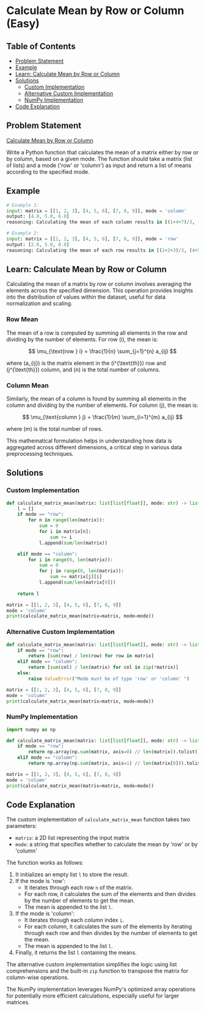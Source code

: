 # Calculate Mean by Row or Column (Easy)

## Table of Contents

- [Problem Statement](#problem-statement)
- [Example](#example)
- [Learn: Calculate Mean by Row or Column](#learn-calculate-mean-by-row-or-column)
- [Solutions](#solutions)
  - [Custom Implementation](#custom-implementation)
  - [Alternative Custom Implementation](#alternative-custom-implementation)
  - [NumPy Implementation](#numpy-implementation)
- [Code Explanation](#code-explanation)

## Problem Statement

[Calculate Mean by Row or Column](https://www.deep-ml.com/problem/Calculate%20Mean%20by%20Row%20or%20Column)

Write a Python function that calculates the mean of a matrix either by row or by column, based on a given mode. The function should take a matrix (list of lists) and a mode ('row' or 'column') as input and return a list of means according to the specified mode.

## Example

```python
# Example 1:
input: matrix = [[1, 2, 3], [4, 5, 6], [7, 8, 9]], mode = 'column'
output: [4.0, 5.0, 6.0]
reasoning: Calculating the mean of each column results in [(1+4+7)/3, (2+5+8)/3, (3+6+9)/3].

# Example 2:
input: matrix = [[1, 2, 3], [4, 5, 6], [7, 8, 9]], mode = 'row'
output: [2.0, 5.0, 8.0]
reasoning: Calculating the mean of each row results in [(1+2+3)/3, (4+5+6)/3, (7+8+9)/3].
```

## Learn: Calculate Mean by Row or Column

Calculating the mean of a matrix by row or column involves averaging the elements across the specified dimension. This operation provides insights into the distribution of values within the dataset, useful for data normalization and scaling.

### Row Mean

The mean of a row is computed by summing all elements in the row and dividing by the number of elements. For row \(i\), the mean is:

$$
\mu_{\text{row } i} = \frac{1}{n} \sum_{j=1}^{n} a_{ij}
$$

where \(a_{ij}\) is the matrix element in the \(i^{\text{th}}\) row and \(j^{\text{th}}\) column, and \(n\) is the total number of columns.

### Column Mean

Similarly, the mean of a column is found by summing all elements in the column and dividing by the number of elements. For column \(j\), the mean is:

$$
\mu_{\text{column } j} = \frac{1}{m} \sum_{i=1}^{m} a_{ij}
$$

where \(m\) is the total number of rows.

This mathematical formulation helps in understanding how data is aggregated across different dimensions, a critical step in various data preprocessing techniques.

## Solutions

### Custom Implementation

```python
def calculate_matrix_mean(matrix: list[list[float]], mode: str) -> list[float]:
    l = []
    if mode == "row":
        for n in range(len(matrix)):
            sum = 0
            for i in matrix[n]:
                sum += i
            l.append(sum/len(matrix))

    elif mode == "column":
        for i in range(0, len(matrix)):
            sum = 0
            for j in range(0, len(matrix)):
                sum += matrix[j][i]
            l.append(sum/len(matrix[0]))
     
    return l

matrix = [[1, 2, 3], [4, 5, 6], [7, 8, 9]]
mode = 'column'
print(calculate_matrix_mean(matrix=matrix, mode=mode))
```

### Alternative Custom Implementation

```python
def calculate_matrix_mean(matrix: list[list[float]], mode: str) -> list[float]:
    if mode == "row":
        return [sum(row) / len(row) for row in matrix]
    elif mode == "column":
        return [sum(col) / len(matrix) for col in zip(*matrix)]
    else:
        raise ValueError("Mode must be of type 'row' or 'column' ")

matrix = [[1, 2, 3], [4, 5, 6], [7, 8, 9]]
mode = 'column'
print(calculate_matrix_mean(matrix=matrix, mode=mode))
```

### NumPy Implementation

```python
import numpy as np

def calculate_matrix_mean(matrix: list[list[float]], mode: str) -> list[float]:
    if mode == "row":
        return np.array(np.sum(matrix, axis=0) // len(matrix)).tolist()
    elif mode == "column":
        return np.array(np.sum(matrix, axis=1) // len(matrix[0])).tolist()

matrix = [[1, 2, 3], [4, 5, 6], [7, 8, 9]]
mode = 'column'
print(calculate_matrix_mean(matrix=matrix, mode=mode))
```

## Code Explanation

The custom implementation of `calculate_matrix_mean` function takes two parameters:

- `matrix`: a 2D list representing the input matrix
- `mode`: a string that specifies whether to calculate the mean by 'row' or by 'column'

The function works as follows:

1. It initializes an empty list `l` to store the result.
2. If the mode is 'row':
   - It iterates through each row `n` of the matrix.
   - For each row, it calculates the sum of the elements and then divides by the number of elements to get the mean.
   - The mean is appended to the list `l`.
3. If the mode is 'column':
   - It iterates through each column index `i`.
   - For each column, it calculates the sum of the elements by iterating through each row and then divides by the number of elements to get the mean.
   - The mean is appended to the list `l`.
4. Finally, it returns the list `l` containing the means.

The alternative custom implementation simplifies the logic using list comprehensions and the built-in `zip` function to transpose the matrix for column-wise operations.

The NumPy implementation leverages NumPy's optimized array operations for potentially more efficient calculations, especially useful for larger matrices.
